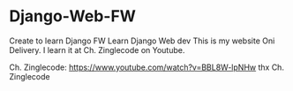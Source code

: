 # Django-Web-FW
Create to learn Django FW
Learn Django Web dev
This is my website Oni Delivery. I learn it at Ch. Zinglecode on Youtube.

Ch. Zinglecode: https://www.youtube.com/watch?v=BBL8W-lpNHw
thx Ch. Zinglecode 
